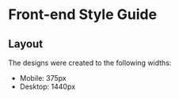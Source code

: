 # Front-end Style Guide

## Layout

The designs were created to the following widths:

- Mobile: 375px
- Desktop: 1440px





